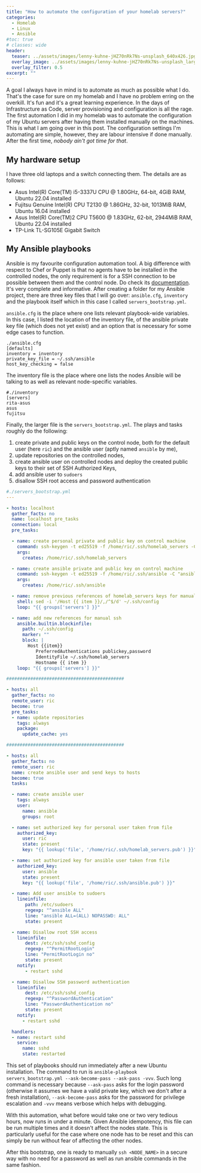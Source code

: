 ```yaml
---
title: "How to automate the configuration of your homelab servers?"
categories:
  - Homelab
  - Linux
  - Ansible
#toc: true
# classes: wide
header:
  teaser: ../assets/images/lenny-kuhne-jHZ70nRk7Ns-unsplash_640x426.jpg
  overlay_image: ../assets/images/lenny-kuhne-jHZ70nRk7Ns-unsplash_large.jpg
  overlay_filter: 0.5
excerpt: ""
---
```


A goal I always have in mind is to automate as much as possible what I do. That's the case for sure on my homelab and I have no problem erring on the overkill. It's fun and it's a great learning experience. In the days of Infrastructure as Code, server provisioning and configuration is all the rage. The first automation I did in my homelab was to automate the configuration of my Ubuntu servers after having them installed manually on the machines. This is what I am going over in this post. The configuration settings I'm automating are simple, however, they are labour intensive if done manually. After the first time, *nobody ain't got time for that*.

## My hardware setup

I have three old laptops and a switch connecting them. The details are as follows:
- Asus Intel(R) Core(TM) i5-3337U CPU @ 1.80GHz, 64-bit, 4GiB RAM, Ubuntu 22.04 installed
- Fujitsu Genuine Intel(R) CPU T2130 @ 1.86GHz, 32-bit, 1013MiB RAM, Ubuntu 16.04 installed
- Asus Intel(R) Core(TM)2 CPU T5600 @ 1.83GHz, 62-bit, 2944MiB RAM, Ubuntu 22.04 installed
- TP-Link TL-SG105E Gigabit Switch


## My Ansible playbooks

Ansible is my favourite configuration automation tool. A big difference with respect to Chef or Puppet is that no agents have to be installed in the controlled nodes, the only requirement is for a SSH connection to be possible between them and the control node. Do check its [documentation](https://docs.ansible.com/ansible/latest/). It's very complete and informative. After creating a folder for my Ansible project, there are three key files that I will go over: `ansible.cfg`, `inventory` and the playbook itself which in this case I called `servers_bootstrap.yml`.

`ansible.cfg` is the place where one lists relevant playbook-wide variables. In this case, I listed the location of the inventory file, of the ansible private key file (which does not yet exist) and an option that is necessary for some edge cases to function.

```
./ansible.cfg
[defaults]
inventory = inventory
private_key_file = ~/.ssh/ansible
host_key_checking = false
```

The inventory file is the place where one lists the nodes Ansible will be talking to as well as relevant node-specific variables.
```
#./inventory
[servers]
rita-asus
asus
fujitsu
```

Finally, the larger file is the `servers_bootstrap.yml`. The plays and tasks roughly do the following:
1. create private and public keys on the control node, both for the default user (here `ric`) and the ansible user (aptly named `ansible` by me),
2. update repositories on the controlled nodes,
3. create ansible user on controlled nodes and deploy the created public keys to their set of SSH Authorized Keys,
4. add ansible user to `sudoers`
5. disallow SSH root access and password authentication

```yaml
#./servers_bootstrap.yml
---

- hosts: localhost
  gather_facts: no
  name: localhost pre_tasks
  connection: local
  pre_tasks:

  - name: create personal private and public key on control machine
    command: ssh-keygen -t ed25519 -f /home/ric/.ssh/homelab_servers -C "homelab_servers" -N ""
    args:
      creates: /home/ric/.ssh/homelab_servers

  - name: create ansible private and public key on control machine
    command: ssh-keygen -t ed25519 -f /home/ric/.ssh/ansible -C "ansible" -N ""
    args:
      creates: /home/ric/.ssh/ansible

  - name: remove previous references of homelab_servers keys for manual ssh
    shell: sed -i '/Host {{ item }}/,/^$/d' ~/.ssh/config
    loop: "{{ groups['servers'] }}" 

  - name: add new references for manual ssh
    ansible.builtin.blockinfile:
      path: ~/.ssh/config
      marker: ""
      block: |
        Host {{item}}
           PreferredAuthentications publickey,password
           IdentityFile ~/.ssh/homelab_servers
           Hostname {{ item }}
    loop: "{{ groups['servers'] }}" 

############################################

- hosts: all
  gather_facts: no
  remote_user: ric
  become: true
  pre_tasks:  
  - name: update repositories
    tags: always
    package:
      update_cache: yes

############################################

- hosts: all
  gather_facts: no
  remote_user: ric
  name: create ansible user and send keys to hosts
  become: true
  tasks:

  - name: create ansible user
    tags: always
    user: 
      name: ansible
      groups: root

  - name: set authorized key for personal user taken from file
    authorized_key:
      user: ric
      state: present
      key: "{{ lookup('file', '/home/ric/.ssh/homelab_servers.pub') }}"

  - name: set authorized key for ansible user taken from file
    authorized_key:
      user: ansible
      state: present
      key: "{{ lookup('file', '/home/ric/.ssh/ansible.pub') }}"

  - name: Add user ansible to sudoers
    lineinfile:
       path: /etc/sudoers
       regexp: "^ansible ALL"
       line: "ansible ALL=(ALL) NOPASSWD: ALL"
       state: present

  - name: Disallow root SSH access
    lineinfile:
       dest: /etc/ssh/sshd_config
       regexp: "^PermitRootLogin"
       line: "PermitRootLogin no"
       state: present
    notify:
       - restart sshd

  - name: Disallow SSH password authentication
    lineinfile:
       dest: /etc/ssh/sshd_config
       regexp: "^PasswordAuthentication"
       line: "PasswordAuthentication no"
       state: present
    notify:
      - restart sshd

  handlers:
  - name: restart sshd
    service: 
      name: sshd
      state: restarted

```

This set of playbooks should run immediately after a new Ubuntu installation. The command to run is `ansible-playbook servers_bootstrap.yml --ask-become-pass --ask-pass -vvv`. Such long command is necessary because `--ask-pass` asks for the login password (otherwise it assumes we have a valid private key, which we don't after a fresh installation), `--ask-become-pass` asks for the password for privilege escalation and `-vvv` means verbose which helps with debugging. 

With this automation, what before would take one or two very tedious hours, now runs in under a minute. Given Ansible idempotency, this file can be run multiple times and it doesn't affect the nodes state. This is particularly useful for the case where one node has to be reset and this can simply be run without fear of affecting the other nodes.

After this bootstrap, one is ready to manually `ssh <NODE_NAME>` in a secure way with no need for a password as well as run ansible commands in the same fashion. 


